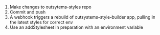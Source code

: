 1. Make changes to outsytems-styles repo
2. Commit and push
3. A webhook triggers a rebuild of outsystems-style-builder app, pulling in the latest styles for correct env
4. Use an addStylesheet in preparation with an environment variable

